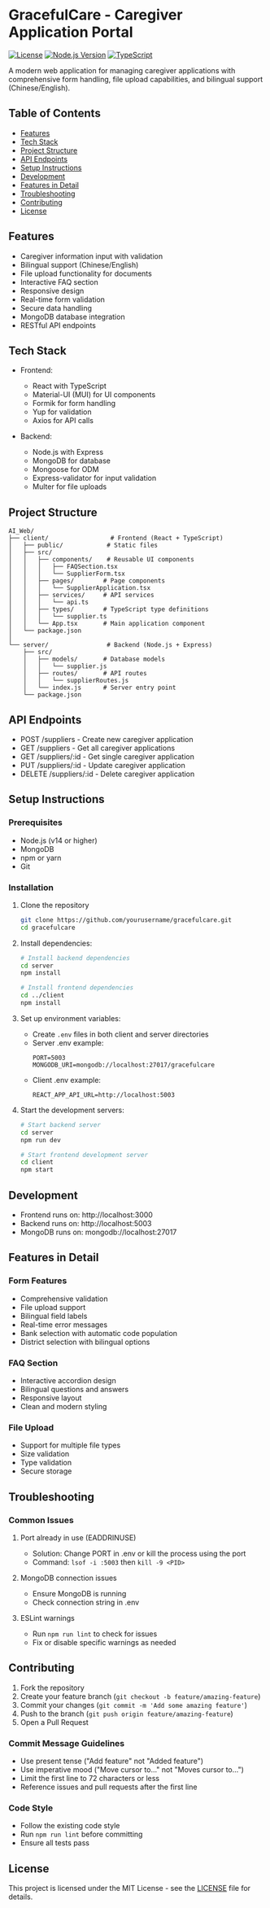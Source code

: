 # GracefulCare - Caregiver Application Portal

[![License](https://img.shields.io/badge/license-MIT-blue.svg)](LICENSE)
[![Node.js Version](https://img.shields.io/badge/node-%3E%3D14.0.0-brightgreen.svg)](https://nodejs.org/)
[![TypeScript](https://img.shields.io/badge/TypeScript-4.0.0-blue.svg)](https://www.typescriptlang.org/)

A modern web application for managing caregiver applications with comprehensive form handling, file upload capabilities, and bilingual support (Chinese/English).

## Table of Contents
- [Features](#features)
- [Tech Stack](#tech-stack)
- [Project Structure](#project-structure)
- [API Endpoints](#api-endpoints)
- [Setup Instructions](#setup-instructions)
- [Development](#development)
- [Features in Detail](#features-in-detail)
- [Troubleshooting](#troubleshooting)
- [Contributing](#contributing)
- [License](#license)

## Features
- Caregiver information input with validation
- Bilingual support (Chinese/English)
- File upload functionality for documents
- Interactive FAQ section
- Responsive design
- Real-time form validation
- Secure data handling
- MongoDB database integration
- RESTful API endpoints

## Tech Stack
- Frontend: 
  - React with TypeScript
  - Material-UI (MUI) for UI components
  - Formik for form handling
  - Yup for validation
  - Axios for API calls

- Backend:
  - Node.js with Express
  - MongoDB for database
  - Mongoose for ODM
  - Express-validator for input validation
  - Multer for file uploads

## Project Structure
```
AI_Web/
├── client/                 # Frontend (React + TypeScript)
│   ├── public/            # Static files
│   ├── src/
│   │   ├── components/    # Reusable UI components
│   │   │   ├── FAQSection.tsx
│   │   │   └── SupplierForm.tsx
│   │   ├── pages/        # Page components
│   │   │   └── SupplierApplication.tsx
│   │   ├── services/     # API services
│   │   │   └── api.ts
│   │   ├── types/        # TypeScript type definitions
│   │   │   └── supplier.ts
│   │   └── App.tsx       # Main application component
│   └── package.json
│
└── server/                # Backend (Node.js + Express)
    ├── src/
    │   ├── models/       # Database models
    │   │   └── supplier.js
    │   ├── routes/       # API routes
    │   │   └── supplierRoutes.js
    │   └── index.js      # Server entry point
    └── package.json
```

## API Endpoints
- POST /suppliers - Create new caregiver application
- GET /suppliers - Get all caregiver applications
- GET /suppliers/:id - Get single caregiver application
- PUT /suppliers/:id - Update caregiver application
- DELETE /suppliers/:id - Delete caregiver application

## Setup Instructions

### Prerequisites
- Node.js (v14 or higher)
- MongoDB
- npm or yarn
- Git

### Installation

1. Clone the repository
   ```bash
   git clone https://github.com/yourusername/gracefulcare.git
   cd gracefulcare
   ```

2. Install dependencies:
   ```bash
   # Install backend dependencies
   cd server
   npm install

   # Install frontend dependencies
   cd ../client
   npm install
   ```

3. Set up environment variables:
   - Create `.env` files in both client and server directories
   - Server .env example:
     ```
     PORT=5003
     MONGODB_URI=mongodb://localhost:27017/gracefulcare
     ```
   - Client .env example:
     ```
     REACT_APP_API_URL=http://localhost:5003
     ```

4. Start the development servers:
   ```bash
   # Start backend server
   cd server
   npm run dev

   # Start frontend development server
   cd client
   npm start
   ```

## Development
- Frontend runs on: http://localhost:3000
- Backend runs on: http://localhost:5003
- MongoDB runs on: mongodb://localhost:27017

## Features in Detail

### Form Features
- Comprehensive validation
- File upload support
- Bilingual field labels
- Real-time error messages
- Bank selection with automatic code population
- District selection with bilingual options

### FAQ Section
- Interactive accordion design
- Bilingual questions and answers
- Responsive layout
- Clean and modern styling

### File Upload
- Support for multiple file types
- Size validation
- Type validation
- Secure storage

## Troubleshooting

### Common Issues
1. Port already in use (EADDRINUSE)
   - Solution: Change PORT in .env or kill the process using the port
   - Command: `lsof -i :5003` then `kill -9 <PID>`

2. MongoDB connection issues
   - Ensure MongoDB is running
   - Check connection string in .env

3. ESLint warnings
   - Run `npm run lint` to check for issues
   - Fix or disable specific warnings as needed

## Contributing

1. Fork the repository
2. Create your feature branch (`git checkout -b feature/amazing-feature`)
3. Commit your changes (`git commit -m 'Add some amazing feature'`)
4. Push to the branch (`git push origin feature/amazing-feature`)
5. Open a Pull Request

### Commit Message Guidelines
- Use present tense ("Add feature" not "Added feature")
- Use imperative mood ("Move cursor to..." not "Moves cursor to...")
- Limit the first line to 72 characters or less
- Reference issues and pull requests after the first line

### Code Style
- Follow the existing code style
- Run `npm run lint` before committing
- Ensure all tests pass

## License
This project is licensed under the MIT License - see the [LICENSE](LICENSE) file for details.